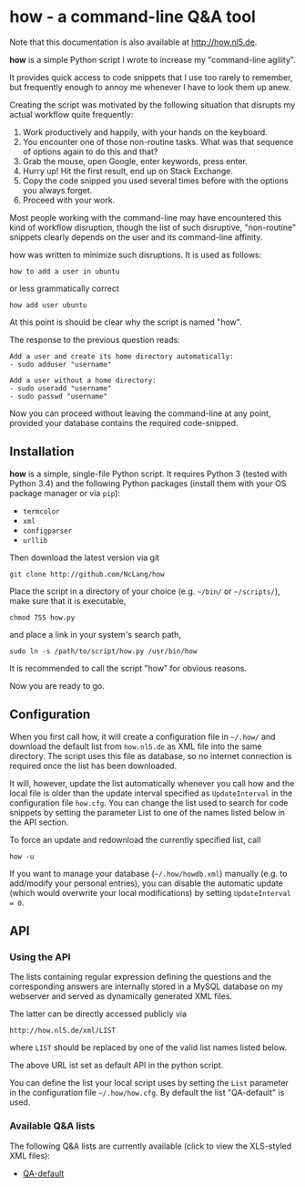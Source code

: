 # how - a command-line Q&A tool

Note that this documentation is also available at http://how.nl5.de.

**how** is a simple Python script I wrote to increase my "command-line agility".

It provides quick access to code snippets that I use too rarely to remember, but frequently enough to annoy me whenever I have to look them up anew.

Creating the script was motivated by the following situation that disrupts my actual workflow quite frequently: 

  1. Work productively and happily, with your hands on the keyboard.
  2. You encounter one of those non-routine tasks. What was that sequence of options again to do this and that?
  3. Grab the mouse, open Google, enter keywords, press enter.
  4. Hurry up! Hit the first result, end up on Stack Exchange.
  5. Copy the code snipped you used several times before with the options you always forget.
  6. Proceed with your work.

Most people working with the command-line may have encountered this kind of workflow disruption, though the list of such disruptive, "non-routine" snippets clearly depends on the user and its command-line affinity.

how was written to minimize such disruptions. It is used as follows:
```
how to add a user in ubuntu
```
or less grammatically correct
```
how add user ubuntu
```

At this point is should be clear why the script is named "how".

The response to the previous question reads:
```
Add a user and create its home directory automatically: 
- sudo adduser "username" 

Add a user without a home directory: 
- sudo useradd "username" 
- sudo passwd "username"
```
Now you can proceed without leaving the command-line at any point, provided your database contains the required code-snipped.

## Installation

**how** is a simple, single-file Python script. It requires Python 3 (tested with Python 3.4) and the following Python packages (install them with your OS package manager or via `pip`):

- `termcolor`
- `xml`
- `configparser`
- `urllib`

Then download the latest version via git
```
git clone http://github.com/NcLang/how
```
Place the script in a directory of your choice (e.g. `~/bin/` or `~/scripts/`), make sure that it is executable,
```
chmod 755 how.py
```
and place a link in your system's search path,
```
sudo ln -s /path/to/script/how.py /usr/bin/how
```
It is recommended to call the script "how" for obvious reasons.

Now you are ready to go.

## Configuration

When you first call how, it will create a configuration file in `~/.how/` and download the default list from `how.nl5.de` as XML file into the same directory. The script uses this file as database, so no internet connection is required once the list has been downloaded.

It will, however, update the list automatically whenever you call how and the local file is older than the update interval specified as `UpdateInterval` in the configuration file `how.cfg`. You can change the list used to search for code snippets by setting the parameter List to one of the names listed below in the API section.

To force an update and redownload the currently specified list, call
```
how -u
```
If you want to manage your database (`~/.how/howdb.xml`) manually (e.g. to add/modify your personal entries), you can disable the automatic update (which would overwrite your local modifications) by setting `UpdateInterval = 0`.

## API

### Using the API

The lists containing regular expression defining the questions and the corresponding answers are internally stored in a MySQL database on my webserver and served as dynamically generated XML files.

The latter can be directly accessed publicly via
```
http://how.nl5.de/xml/LIST
```
where `LIST` should be replaced by one of the valid list names listed below.

The above URL ist set as default API in the python script.

You can define the list your local script uses by setting the `List` parameter in the configuration file `~/.how/how.cfg`. By default the list "QA-default" is used.

### Available Q&A lists

The following Q&A lists are currently available (click to view the XLS-styled XML files):

- [QA-default](http://how.nl5.de/xml/QA-default)

